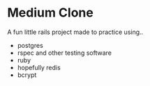 Medium Clone 
===================================

A fun little rails project made to practice using..
- postgres
- rspec and other testing software
- ruby
- hopefully redis
- bcrypt

